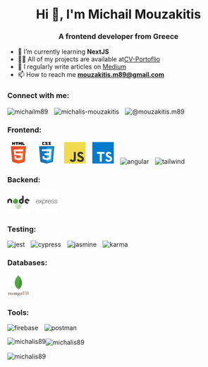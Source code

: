 <h1 align="center">Hi 👋, I'm Michail Mouzakitis</h1>
<h3 align="center">A frontend developer from Greece</h3>

- 🌱 I’m currently learning **NextJS** 
- 👨‍💻 All of my projects are available at[CV-Portoflio](https://cv-portoflio.web.app) 
- 📝 I regularly write articles on [Medium](https://medium.com/@mouzakitis.m89) 
- 📫 How to reach me **mouzakitis.m89@gmail.com**

<h3 align="left">Connect with me:</h3>
<p align="left">
  <a href="https://twitter.com/michailm89" style="text-decoration: none;" target="_blank"
    ><img
      align="center"
      src="https://raw.githubusercontent.com/rahuldkjain/github-profile-readme-generator/master/src/images/icons/Social/twitter.svg"
      alt="michailm89"
      height="40"
      width="50"
      style="margin-right: 10px;"
  /></a>
  <a
    href="https://linkedin.com/in/michalis-mouzakitis"
    style="text-decoration: none;"
    target="_blank"
    ><img
      align="center"
      src="https://raw.githubusercontent.com/rahuldkjain/github-profile-readme-generator/master/src/images/icons/Social/linked-in-alt.svg"
      alt="michalis-mouzakitis"
      height="40"
      width="50"
      style="margin-right: 10px;"
  /></a>
  <a href="https://medium.com/@mouzakitis.m89" style="text-decoration: none;" target="_blank"
    ><img
      align="center"
      src="https://raw.githubusercontent.com/rahuldkjain/github-profile-readme-generator/master/src/images/icons/Social/medium.svg"
      alt="@mouzakitis.m89"
      height="40"
      width="50"
      style="margin-right: 10px;"
  /></a>
</p>

<h3 align="left">Frontend:</h3>
<p align="left">
  <a href="https://www.w3.org/html/" target="_blank" rel="noreferrer" style="text-decoration: none">
    <img
      src="https://raw.githubusercontent.com/devicons/devicon/master/icons/html5/html5-original-wordmark.svg"
      alt="html5"
      width="50"
      height="50"
      style="margin-right: 10px"
    />
  </a>
  <a
    href="https://www.w3schools.com/css/"
    target="_blank"
    rel="noreferrer"
    style="text-decoration: none"
  >
    <img
      src="https://raw.githubusercontent.com/devicons/devicon/master/icons/css3/css3-original-wordmark.svg"
      alt="css3"
      width="50"
      height="50"
      style="margin-right: 10px"
    />
  </a>
  <a
    href="https://developer.mozilla.org/en-US/docs/Web/JavaScript"
    target="_blank"
    rel="noreferrer"
    style="text-decoration: none"
  >
    <img
      src="https://raw.githubusercontent.com/devicons/devicon/master/icons/javascript/javascript-original.svg"
      alt="javascript"
      width="50"
      height="50"
      style="margin-right: 10px"
    />
  </a>
  <a
    href="https://www.typescriptlang.org/"
    target="_blank"
    rel="noreferrer"
    style="text-decoration: none"
  >
    <img
      src="https://raw.githubusercontent.com/devicons/devicon/master/icons/typescript/typescript-original.svg"
      alt="typescript"
      width="50"
      height="50"
      style="margin-right: 10px"
    />
  </a>
  <a href="https://angular.io" target="_blank" rel="noreferrer" style="text-decoration: none">
    <img
      src="https://angular.io/assets/images/logos/angular/angular.svg"
      alt="angular"
      width="50"
      height="50"
      style="margin-right: 10px"
    />
  </a>
  <a href="https://tailwindcss.com/" target="_blank" rel="noreferrer" style="text-decoration: none">
    <img
      src="https://www.vectorlogo.zone/logos/tailwindcss/tailwindcss-icon.svg"
      alt="tailwind"
      width="50"
      height="50"
      style="margin-right: 10px"
    />
  </a>
</p>

<h3 align="left">Backend:</h3>
<p align="left">
  <a href="https://nodejs.org" target="_blank" rel="noreferrer" style="text-decoration: none">
    <img
      src="https://raw.githubusercontent.com/devicons/devicon/master/icons/nodejs/nodejs-original-wordmark.svg"
      alt="nodejs"
      width="50"
      height="50"
      style="margin-right: 10px"
    />
  </a>
  <a href="https://expressjs.com" target="_blank" rel="noreferrer" style="text-decoration: none">
    <img
      src="https://raw.githubusercontent.com/devicons/devicon/master/icons/express/express-original-wordmark.svg"
      alt="express"
      width="50"
      height="50"
      style="margin-right: 10px"
    />
  </a>
</p>

<h3 align="left">Testing:</h3>
<p align="left">
  <a href="https://jestjs.io" target="_blank" rel="noreferrer" style="text-decoration: none">
    <img
      src="https://www.vectorlogo.zone/logos/jestjsio/jestjsio-icon.svg"
      alt="jest"
      width="50"
      height="50"
      style="margin-right: 10px"
    />
  </a>
  <a href="https://www.cypress.io" target="_blank" rel="noreferrer" style="text-decoration: none">
    <img
      src="https://raw.githubusercontent.com/simple-icons/simple-icons/6e46ec1fc23b60c8fd0d2f2ff46db82e16dbd75f/icons/cypress.svg"
      alt="cypress"
      width="50"
      height="50"
      style="margin-right: 10px"
    />
  </a>
  <a
    href="https://jasmine.github.io/"
    target="_blank"
    rel="noreferrer"
    style="text-decoration: none"
  >
    <img
      src="https://www.vectorlogo.zone/logos/jasmine/jasmine-icon.svg"
      alt="jasmine"
      width="50"
      height="50"
      style="margin-right: 10px"
    />
  </a>
  <a
    href="https://karma-runner.github.io/latest/index.html"
    target="_blank"
    rel="noreferrer"
    style="text-decoration: none"
  >
    <img
      src="https://raw.githubusercontent.com/detain/svg-logos/780f25886640cef088af994181646db2f6b1a3f8/svg/karma.svg"
      alt="karma"
      width="50"
      height="50"
      style="margin-right: 10px"
    />
  </a>
</p>

<h3 align="left">Databases:</h3>
<p align="left">
  <a href="https://www.mongodb.com/" target="_blank" rel="noreferrer" style="text-decoration: none">
    <img
      src="https://raw.githubusercontent.com/devicons/devicon/master/icons/mongodb/mongodb-original-wordmark.svg"
      alt="mongodb"
      width="50"
      height="50"
      style="margin-right: 10px"
    />
  </a>
</p>

<h3 align="left">Tools:</h3>
<p align="left">
  <a
    href="https://firebase.google.com/"
    target="_blank"
    rel="noreferrer"
    style="text-decoration: none"
  >
    <img
      src="https://www.vectorlogo.zone/logos/firebase/firebase-icon.svg"
      alt="firebase"
      width="50"
      height="50"
      style="margin-right: 10px"
    />
  </a>
  <a href="https://postman.com" target="_blank" rel="noreferrer" style="text-decoration: none">
    <img
      src="https://www.vectorlogo.zone/logos/getpostman/getpostman-icon.svg"
      alt="postman"
      width="50"
      height="50"
      style="margin-right: 10px"
    />
  </a>
</p>

<p>
  <img
    align="left"
    src="https://github-readme-stats.vercel.app/api/top-langs?username=michalis89&show_icons=true&locale=en&layout=compact"
    alt="michalis89"
  />
</p>

<p>
  <img
    align="center"
    src="https://github-readme-stats.vercel.app/api?username=michalis89&show_icons=true&locale=en"
    alt="michalis89"
  />
</p>

<p>
  <img
    align="center"
    src="https://github-readme-streak-stats.herokuapp.com/?user=michalis89&"
    alt="michalis89"
  />
</p>
